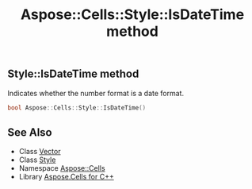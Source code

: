 ﻿---
title: Aspose::Cells::Style::IsDateTime method
linktitle: IsDateTime
second_title: Aspose.Cells for C++ API Reference
description: 'Aspose::Cells::Style::IsDateTime method. Indicates whether the number format is a date format in C++.'
type: docs
weight: 7800
url: /cpp/aspose.cells/style/isdatetime/
---
## Style::IsDateTime method


Indicates whether the number format is a date format.

```cpp
bool Aspose::Cells::Style::IsDateTime()
```

## See Also

* Class [Vector](../../vector/)
* Class [Style](../)
* Namespace [Aspose::Cells](../../)
* Library [Aspose.Cells for C++](../../../)
